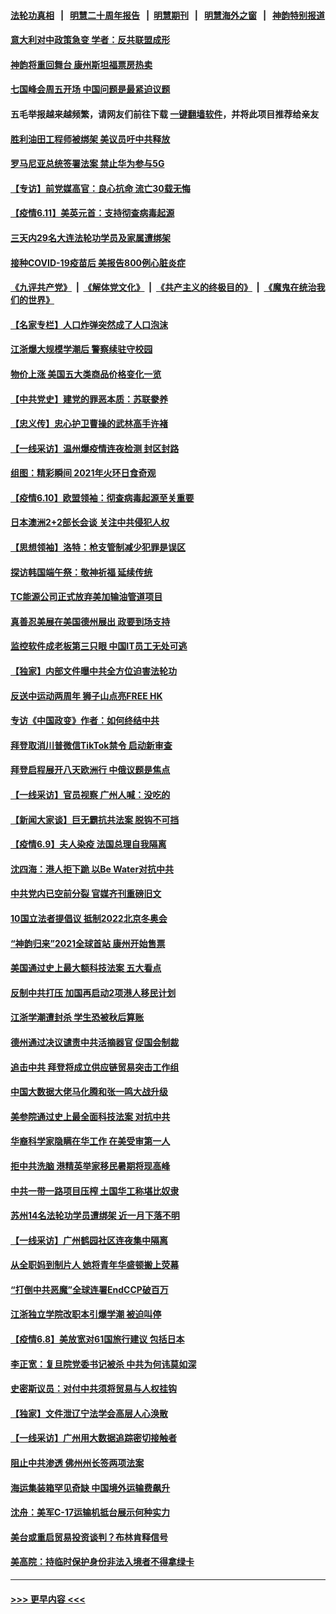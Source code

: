 #### [法轮功真相](https://github.com/gfw-breaker/truth/blob/master/README.md?t=0) &nbsp;&nbsp;|&nbsp;&nbsp; [明慧二十周年报告](https://github.com/gfw-breaker/mh-reports/blob/master/README.md?t=0) &nbsp;&nbsp;|&nbsp;&nbsp;[明慧期刊](https://github.com/gfw-breaker/mh-qikan) &nbsp;&nbsp;|&nbsp;&nbsp; [明慧海外之窗](https://github.com/gfw-breaker/mh-news/blob/master/README.md?t=0) &nbsp;&nbsp;|&nbsp;&nbsp; [神韵特别报道](https://github.com/gfw-breaker/mh-news/blob/master/shenyun.md?t=0)
#### [意大利对中政策急变 学者：反共联盟成形](../pages/nf4514/n13014345.md?t=06121502) 
#### [神韵将重回舞台 康州斯坦福票房热卖](../pages/nf4514/n13016034.md?t=06121502) 
#### [七国峰会周五开场 中国问题是最紧迫议题](../pages/nf4514/n13016362.md?t=06121502) 
#### 五毛举报越来越频繁，请网友们前往下载 [一键翻墙软件](https://github.com/gfw-breaker/ssr-accounts)，并将此项目推荐给亲友
#### [胜利油田工程师被绑架 美议员吁中共释放](../pages/nf4514/n13016246.md?t=06121502) 
#### [罗马尼亚总统签署法案 禁止华为参与5G](../pages/nf4514/n13015943.md?t=06121502) 
#### [【专访】前党媒高官：良心抗命 流亡30载无悔](../pages/nf4514/n13015689.md?t=06121502) 
#### [【疫情6.11】美英元首：支持彻查病毒起源](../pages/nf4514/n13015207.md?t=06121502) 
#### [三天内29名大连法轮功学员及家属遭绑架](../pages/nf4514/n13012641.md?t=06121502) 
#### [接种COVID-19疫苗后 美报告800例心脏炎症](../pages/nf4514/n13013900.md?t=06121502) 
#### [《九评共产党》](https://github.com/begood0513/9ping.md/blob/master/README.md) &nbsp;|&nbsp; [《解体党文化》](../../../../jtdwh.md/blob/master/README.md)  &nbsp;|&nbsp; [《共产主义的终极目的》](../../../../gczydzjmd.md/blob/master/README.md) &nbsp;|&nbsp; [《魔鬼在统治我们的世界》](../../../../mgztzwmdsj.md/blob/master/README.md) 
#### [【名家专栏】人口炸弹突然成了人口泡沫](../pages/nf4514/n13012901.md?t=06121502) 
#### [江浙爆大规模学潮后 警察续驻守校园](../pages/nf4514/n13013665.md?t=06121502) 
#### [物价上涨 美国五大类商品价格变化一览](../pages/nf4514/n13013724.md?t=06121502) 
#### [【中共党史】建党的罪恶本质：苏联豢养](../pages/nf4514/n13011888.md?t=06121502) 
#### [【忠义传】忠心护卫曹操的武林高手许褚](../pages/nf4514/n13008207.md?t=06121502) 
#### [【一线采访】温州爆疫情连夜检测 封区封路](../pages/nf4514/n13013442.md?t=06121502) 
#### [组图：精彩瞬间 2021年火环日食奇观](../pages/nf4514/n13013098.md?t=06121502) 
#### [【疫情6.10】欧盟领袖：彻查病毒起源至关重要](../pages/nf4514/n13012420.md?t=06121502) 
#### [日本澳洲2+2部长会谈 关注中共侵犯人权](../pages/nf4514/n13011324.md?t=06121502) 
#### [【思想领袖】洛特：枪支管制减少犯罪是误区](../pages/nf4514/n12940574.md?t=06121502) 
#### [探访韩国端午祭：敬神祈福 延续传统](../pages/nf4514/n13011474.md?t=06121502) 
#### [TC能源公司正式放弃美加输油管道项目](../pages/nf4514/n13011675.md?t=06121502) 
#### [真善忍美展在美国德州展出 政要到场支持](../pages/nf4514/n13010579.md?t=06121502) 
#### [监控软件成老板第三只眼 中国IT员工无处可逃](../pages/nf4514/n13011171.md?t=06121502) 
#### [【独家】内部文件曝中共全方位迫害法轮功](../pages/nf4514/n12998099.md?t=06121502) 
#### [反送中运动两周年 狮子山点亮FREE HK](../pages/nf4514/n13010961.md?t=06121502) 
#### [专访《中国政变》作者：如何终结中共](../pages/nf4514/n13010323.md?t=06121502) 
#### [拜登取消川普微信TikTok禁令 启动新审查](../pages/nf4514/n13010792.md?t=06121502) 
#### [拜登启程展开八天欧洲行 中俄议题是焦点](../pages/nf4514/n13010507.md?t=06121502) 
#### [【一线采访】官员视察 广州人喊：没吃的](../pages/nf4514/n13010469.md?t=06121502) 
#### [【新闻大家谈】巨无霸抗共法案 脱钩不可挡](../pages/nf4514/n13008851.md?t=06121502) 
#### [【疫情6.9】夫人染疫 法国总理自我隔离](../pages/nf4514/n13009873.md?t=06121502) 
#### [沈四海：港人拒下跪 以Be Water对抗中共](../pages/nf4514/n13009526.md?t=06121502) 
#### [中共党内已空前分裂 官媒齐刊重磅旧文](../pages/nf4514/n13009978.md?t=06121502) 
#### [10国立法者提倡议 抵制2022北京冬奥会](../pages/nf4514/n13008877.md?t=06121502) 
#### [“神韵归来”2021全球首站 康州开始售票](../pages/nf4514/n13009163.md?t=06121502) 
#### [美国通过史上最大额科技法案 五大看点](../pages/nf4514/n13008950.md?t=06121502) 
#### [反制中共打压 加国再启动2项港人移民计划](../pages/nf4514/n13008531.md?t=06121502) 
#### [江浙学潮遭封杀 学生恐被秋后算账](../pages/nf4514/n13007968.md?t=06121502) 
#### [德州通过决议谴责中共活摘器官 促国会制裁](../pages/nf4514/n13009046.md?t=06121502) 
#### [追击中共 拜登将成立供应链贸易突击工作组](../pages/nf4514/n13007965.md?t=06121502) 
#### [中国大数据大佬马化腾和张一鸣大战升级](../pages/nf4514/n13008825.md?t=06121502) 
#### [美参院通过史上最全面科技法案 对抗中共](../pages/nf4514/n13007924.md?t=06121502) 
#### [华裔科学家隐瞒在华工作 在美受审第一人](../pages/nf4514/n13008002.md?t=06121502) 
#### [拒中共洗脑 港精英举家移民暑期将现高峰](../pages/nf4514/n13008457.md?t=06121502) 
#### [中共一带一路项目压榨 土国华工称堪比奴隶](../pages/nf4514/n13003720.md?t=06121502) 
#### [苏州14名法轮功学员遭绑架 近一月下落不明](../pages/nf4514/n13007209.md?t=06121502) 
#### [【一线采访】广州鹤园社区连夜集中隔离](../pages/nf4514/n13008208.md?t=06121502) 
#### [从全职妈到制片人 她将青年华盛顿搬上荧幕](../pages/nf4514/n13007553.md?t=06121502) 
#### [“打倒中共恶魔”全球连署EndCCP破百万](../pages/nf4514/n13006728.md?t=06121502) 
#### [江浙独立学院改职本引爆学潮 被迫叫停](../pages/nf4514/n13005910.md?t=06121502) 
#### [【疫情6.8】美放宽对61国旅行建议 包括日本](../pages/nf4514/n13007207.md?t=06121502) 
#### [李正宽：复旦院党委书记被杀 中共为何讳莫如深](../pages/nf4514/n13006751.md?t=06121502) 
#### [史密斯议员：对付中共须将贸易与人权挂钩](../pages/nf4514/n13006316.md?t=06121502) 
#### [【独家】文件泄辽宁法学会高层人心涣散](../pages/nf4514/n13004923.md?t=06121502) 
#### [【一线采访】广州用大数据追踪密切接触者](../pages/nf4514/n13006305.md?t=06121502) 
#### [阻止中共渗透 佛州州长签两项法案](../pages/nf4514/n13006230.md?t=06121502) 
#### [海运集装箱罕见奇缺 中国境外运输费飙升](../pages/nf4514/n13006100.md?t=06121502) 
#### [沈舟：美军C-17运输机抵台展示何种实力](../pages/nf4514/n13005684.md?t=06121502) 
#### [美台或重启贸易投资谈判？布林肯释信号](../pages/nf4514/n13005778.md?t=06121502) 
#### [美高院：持临时保护身份非法入境者不得拿绿卡](../pages/nf4514/n13005764.md?t=06121502) 

----
#### [ >>> 更早内容 <<< ](../indexes/nf4514-earlier.md)
